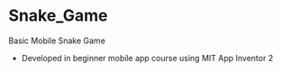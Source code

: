 # Snake_Game
Basic Mobile Snake Game
- Developed in beginner mobile app course using MIT App Inventor 2
